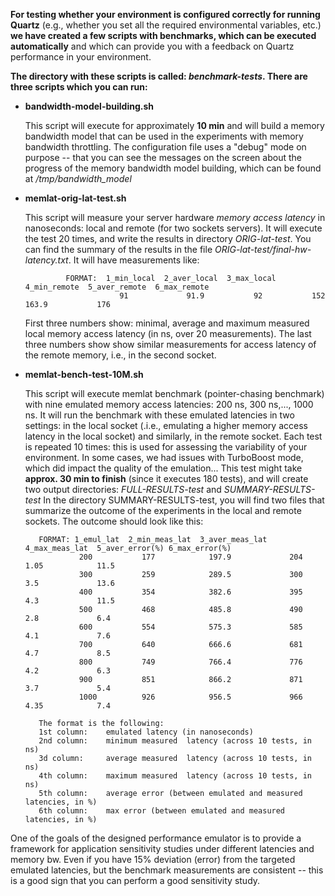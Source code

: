 **For testing whether your environment is configured correctly for
running Quartz** (e.g., whether you set all the required environmental
variables, etc.) **we have created a few scripts with benchmarks, which
can be executed automatically** and which can provide you with a
feedback on Quartz performance in your environment.

**The directory with these scripts is called: *benchmark-tests*. There are three scripts which you can run:**
- **bandwidth-model-building.sh**

   This script will execute for approximately **10 min** and will build a memory
   bandwidth model that can be used in the experiments with memory bandwidth
   throttling. The configuration file uses a "debug" mode on purpose -- that
   you can see the messages on the screen about the progress of the memory
   bandwidth  model building, which can be found at */tmp/bandwidth_model*

- **memlat-orig-lat-test.sh**

    This script will measure your server hardware *memory access latency* in nanoseconds: local
    and remote (for two sockets servers).  It will execute the test 20 times, and   write the results in directory *ORIG-lat-test*.
    You can find the summary of the results in the file *ORIG-lat-test/final-hw-latency.txt*.
    It will have measurements like:
    
               FORMAT:  1_min_local  2_aver_local  3_max_local  4_min_remote  5_aver_remote  6_max_remote
                           91             91.9           92           152        163.9           176
   
    First three numbers show: minimal, average and maximum measured local
    memory access latency (in ns, over 20 measurements). The last three numbers
    show show similar measurements for  access latency of the remote memory,
    i.e., in the second socket.

-  **memlat-bench-test-10M.sh**

    This script will execute memlat benchmark (pointer-chasing benchmark) with
    nine emulated memory access latencies: 200 ns, 300 ns,..., 1000 ns.
    It will run the benchmark with these emulated latencies in two settings:
    in the local socket (.i.e., emulating a higher memory access latency in the
    local socket) and similarly, in the remote socket.
    Each test is repeated 10 times: this is used for assessing the variability
    of  your environment. In some cases, we had issues with TurboBoost mode, \
    which did impact the quality of the emulation...
    This test might take **approx. 30 min to finish** (since it executes 180 tests),
    and will create two output directories:  *FULL-RESULTS-test*  and
    *SUMMARY-RESULTS-test*
    In the directory SUMMARY-RESULTS-test, you will find two files that
    summarize the outcome of the experiments in the local and remote sockets.
    The outcome should look like this:
    
          FORMAT: 1_emul_lat  2_min_meas_lat  3_aver_meas_lat  4_max_meas_lat  5_aver_error(%) 6_max_error(%)
                   200           177            197.9             204              1.05            11.5
                   300           259            289.5             300              3.5             13.6  
                   400           354            382.6             395              4.3             11.5
                   500           468            485.8             490              2.8             6.4
                   600           554            575.3             585              4.1             7.6
                   700           640            666.6             681              4.7             8.5
                   800           749            766.4             776              4.2             6.3
                   900           851            866.2             871              3.7             5.4
                   1000          926            956.5             966              4.35            7.4
    
          The format is the following:
          1st column:    emulated latency (in nanoseconds)
          2nd column:    minimum measured  latency (across 10 tests, in ns)
          3d column:     average measured  latency (across 10 tests, in ns)
          4th column:    maximum measured  latency (across 10 tests, in ns)
          5th column:    average error (between emulated and measured latencies, in %)
          6th column:    max error (between emulated and measured latencies, in %)

One of the goals of the designed performance emulator is to provide a
framework for application sensitivity studies under different
latencies and memory bw. Even if you have 15% deviation (error) from
the targeted emulated latencies, but the benchmark measurements are
consistent -- this is a good sign that you can perform a good
sensitivity study.
